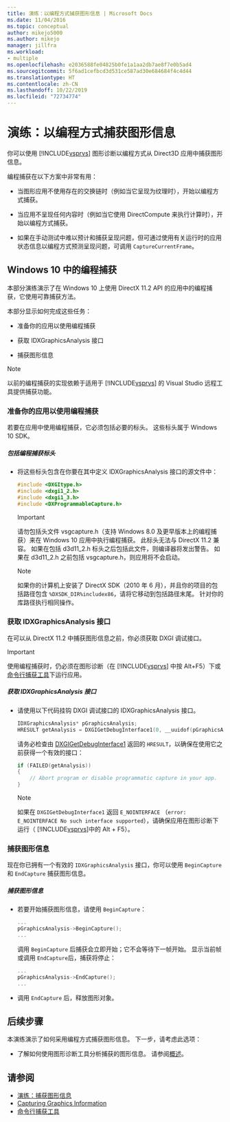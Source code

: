 ```yaml
---
title: 演练：以编程方式捕获图形信息 | Microsoft Docs
ms.date: 11/04/2016
ms.topic: conceptual
author: mikejo5000
ms.author: mikejo
manager: jillfra
ms.workload:
- multiple
ms.openlocfilehash: e2036588fe04825b0fe1a1aa2db7ae8f7e0b5ad4
ms.sourcegitcommit: 5f6ad1cefbcd3d531ce587ad30e684684f4c4d44
ms.translationtype: HT
ms.contentlocale: zh-CN
ms.lasthandoff: 10/22/2019
ms.locfileid: "72734774"
---
```

# <a name="walkthrough-capturing-graphics-information-programmatically"></a>演练：以编程方式捕获图形信息
你可以使用 [!INCLUDE[vsprvs](../../code-quality/includes/vsprvs_md.md)] 图形诊断以编程方式从 Direct3D 应用中捕获图形信息。

编程捕获在以下方案中非常有用：

- 当图形应用不使用存在的交换链时（例如当它呈现为纹理时），开始以编程方式捕获。

- 当应用不呈现任何内容时（例如当它使用 DirectCompute 来执行计算时），开始以编程方式捕获。

- 如果在手动测试中难以预计和捕获呈现问题，但可通过使用有关运行时的应用状态信息以编程方式预测呈现问题，可调用 `CaptureCurrentFrame`。

## <a name="programmatic-capture-in-windows-10"></a><a name="CaptureDX11_2"></a> Windows 10 中的编程捕获
本部分演练演示了在 Windows 10 上使用 DirectX 11.2 API 的应用中的编程捕获，它使用可靠捕获方法。

本部分显示如何完成这些任务：

- 准备你的应用以使用编程捕获

- 获取 IDXGraphicsAnalysis 接口

- 捕获图形信息

> [!NOTE]
> 以前的编程捕获的实现依赖于适用于 [!INCLUDE[vsprvs](../../code-quality/includes/vsprvs_md.md)] 的 Visual Studio 远程工具提供捕获功能。

### <a name="preparing-your-app-to-use-programmatic-capture"></a>准备你的应用以使用编程捕获
若要在应用中使用编程捕获，它必须包括必要的标头。 这些标头属于 Windows 10 SDK。

##### <a name="to-include-programmatic-capture-headers"></a>包括编程捕获标头

- 将这些标头包含在你要在其中定义 IDXGraphicsAnalysis 接口的源文件中：

    ```cpp
    #include <DXGItype.h>
    #include <dxgi1_2.h>
    #include <dxgi1_3.h>
    #include <DXProgrammableCapture.h>
    ```

    > [!IMPORTANT]
    > 请勿包括头文件 vsgcapture.h（支持 Windows 8.0 及更早版本上的编程捕获）来在 Windows 10 应用中执行编程捕获。 此标头无法与 DirectX 11.2 兼容。 如果在包括 d3d11_2.h 标头之后包括此文件，则编译器将发出警告。 如果在 d3d11_2.h 之前包括 vsgcapture.h，则应用将不会启动。

    > [!NOTE]
    > 如果你的计算机上安装了 DirectX SDK（2010 年 6 月），并且你的项目的包括路径包含 `%DXSDK_DIR%includex86`，请将它移动到包括路径末尾。 针对你的库路径执行相同操作。

### <a name="getting-the-idxgraphicsanalysis-interface"></a>获取 IDXGraphicsAnalysis 接口
在可以从 DirectX 11.2 中捕获图形信息之前，你必须获取 DXGI 调试接口。

> [!IMPORTANT]
> 使用编程捕获时，仍必须在图形诊断（在 [!INCLUDE[vsprvs](../../code-quality/includes/vsprvs_md.md)] 中按 Alt+F5）下或[命令行捕获工具](command-line-capture-tool.md)下运行应用。

##### <a name="to-get-the-idxgraphicsanalysis-interface"></a>获取 IDXGraphicsAnalysis 接口

- 请使用以下代码挂钩 DXGI 调试接口的 IDXGraphicsAnalysis 接口。

  ```cpp
  IDXGraphicsAnalysis* pGraphicsAnalysis;
  HRESULT getAnalysis = DXGIGetDebugInterface1(0, __uuidof(pGraphicsAnalysis), reinterpret_cast<void**>(&pGraphicsAnalysis));
  ```

  请务必检查由 [DXGIGetDebugInterface1](/windows/desktop/api/dxgi1_3/nf-dxgi1_3-dxgigetdebuginterface1) 返回的 `HRESULT`，以确保在使用它之前获得一个有效的接口：

  ```cpp
  if (FAILED(getAnalysis))
  {
      // Abort program or disable programmatic capture in your app.
  }
  ```

  > [!NOTE]
  > 如果在 `DXGIGetDebugInterface1` 返回 `E_NOINTERFACE` （`error: E_NOINTERFACE No such interface supported`），请确保应用在图形诊断下运行（ [!INCLUDE[vsprvs](../../code-quality/includes/vsprvs_md.md)]中的 Alt + F5）。

### <a name="capturing-graphics-information"></a>捕获图形信息
现在你已拥有一个有效的 `IDXGraphicsAnalysis` 接口，你可以使用 `BeginCapture` 和 `EndCapture` 捕获图形信息。

##### <a name="to-capture-graphics-information"></a>捕获图形信息

- 若要开始捕获图形信息，请使用 `BeginCapture`：

    ```cpp
    ...
    pGraphicsAnalysis->BeginCapture();
    ...
    ```

    调用 `BeginCapture` 后捕获会立即开始；它不会等待下一帧开始。 显示当前帧或调用 `EndCapture`后，捕获将停止：

    ```cpp
    ...
    pGraphicsAnalysis->EndCapture();
    ...
    ```

- 调用 `EndCapture` 后，释放图形对象。

## <a name="next-steps"></a>后续步骤
本演练演示了如何采用编程方式捕获图形信息。 下一步，请考虑此选项：

- 了解如何使用图形诊断工具分析捕获的图形信息。 请参阅[概述](overview-of-visual-studio-graphics-diagnostics.md)。

## <a name="see-also"></a>请参阅
- [演练：捕获图形信息](walkthrough-capturing-graphics-information.md)
- [Capturing Graphics Information](capturing-graphics-information.md)
- [命令行捕获工具](command-line-capture-tool.md)
